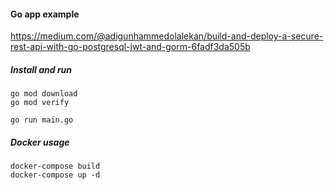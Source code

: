 #### Go app example
https://medium.com/@adigunhammedolalekan/build-and-deploy-a-secure-rest-api-with-go-postgresql-jwt-and-gorm-6fadf3da505b

##### Install and run
```
go mod download
go mod verify

go run main.go
```


##### Docker usage


```
docker-compose build
docker-compose up -d
```
